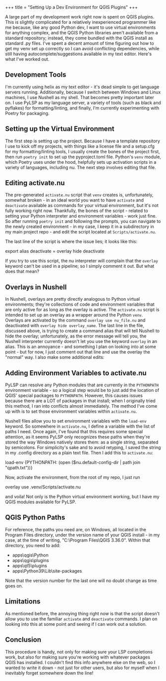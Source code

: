 +++
title = "Setting Up a Dev Environment for QGIS Plugins"
+++

A large part of my development work right now is spent on QGIS plugins. This is slightly complicated for a relatively inexperienced programmer like me because, like any good Python dev, I want to use virtual environments for anything complex, and the QGIS Python libraries aren't available from a standard repository; instead, they come bundled with the QGIS install as standard .py files. I've spent a decent amount of time figuring out how to get my venv set up correctly so I can avoid conflicting dependencies, while still having autocomplete/suggestions available in my text editor. Here's what I've worked out.

## Development Tools
I'm currently using helix as my text editor - it's dead simple to get language servers running. Additionally, because I switch between Windows and Linux machines, I use Nushell as my shell. That becomes pretty important later on. I use PyLSP as my language server, a variety of tools (such as black and pyflakes) for formatting/linting, and finally, I'm currently experimenting with Poetry for packaging.

## Setting up the Virtual Environment
The first step is setting up the project. Because I have a template repository I use to kick off my projects, with things like a license file and a setup.cfg for my formatting/linting tools, I usually create the bones of the project first, then run `poetry init` to set up the pyproject.toml file. Python's `venv` module, which Poetry uses under the hood, helpfully sets up activation scripts in a variety of languages, including nu. The next step involves editing that file.

## Editing activate.nu
The pre-generated `activate.nu` script that `venv` creates is, unfortunately, somewhat broken - in an ideal world you want to have `activate` and `deactivate` available as commands for your virtual environment, but it's not fully working right now. Thankfully, the bones of the script - related to setting your Python interpreter and environment variables - work just fine. So after running `poetry init` and following the prompts, you can navigate to the newly created environment - in my case, I keep it in a subdirectory in my main project repo - and edit the script located at `Scripts/activate.nu`. 

The last line of the script is where the issue lies; it looks like this:

  export alias deactivate = overlay hide deactivate

If you try to use this script, the nu interpreter will complain that the `overlay` keyword can't be used in a pipeline; so I simply comment it out. But what does that mean?

## Overlays in Nushell
In Nushell, overlays are pretty directly analogous to Python virtual environments; they're collections of code and environment variables that are only active for as long as the overlay is active. The `activate.nu` script is intended to set up an overlay as a wrapper around the Python `venv`. Overlays are activated by the command `overlay use nu_file.nu` and deactivated with `overlay hide overlay_name`. The last line in the file, discussed above, is trying to create a command alias that will tell Nushell to hide the overlay; unfortunately, as the error message will tell you, the Nushell interpreter currently doesn't let you use the keyword `overlay` in an alias. This is an annoyance - and something I plan on looking into at some point - but for now, I just comment out that line and use the overlay the "normal" way. I also make some additional edits:

## Adding Environment Variables to activate.nu
PyLSP can resolve any Python modules that are currently in the `PYTHONPATH` environment variable - so a logical step would be to just add the location of QGIS' special packages to `PYTHONPATH`. However, this causes issues because there are a LOT of packages in that install; when I originally tried this method, I ran into conflicts almost immediately. The method I've come up with is to set those environment variables within `activate.nu`.

Nushell files allow you to set environment variables with the `load-env` keyword. So somewhere in `activate.nu`, I define a variable with the list of paths I need. Once again, I've found that this requires some special attention, as it seems PyLSP only recognizes these paths when they're stored the way Windows natively stores them: as a single string, separated by semicolons. For simplicity's sake and to avoid retyping, I saved the string in my .config directory as a plain text file. Then I add this to `activate.nu`:

  load-env {PYTHONPATH: (open ($nu.default-config-dir | path join "qpath.txt"))}

Now, activate the environment, from the root of my repo, I just run 

  overlay use .venv/Scripts/activate.nu

and voila! Not only is the Python virtual environment working, but I have my QGIS modules available for PyLSP.

## QGIS Python Paths
For reference, the paths you need are, on Windows, all located in the Program Files directory, under the version name of your QGIS install - in my case, at the time of writing, "C:\\Program Files\\QGIS 3.36.0". Within that directory, you need to add:

- apps\\qgis\\Python
- apps\\qgis\\plugins
- apps\\qt5\\plugins
- apps\\Python39\\Lib\\site-packages

Note that the version number for the last one will no doubt change as time goes on.

## Limitations
As mentioned before, the annoying thing right now is that the script doesn't allow you to use the familiar `activate` and `deactivate` commands. I plan on looking into this at some point and seeing if I can work out a solution.

## Conclusion
This procedure is handy, not only for making sure your LSP completions work, but also for making sure you're working with whatever packages QGIS has installed. I couldn't find this info anywhere else on the web, so I wanted to write it down - not just for other users, but also for myself when I inevitably forget somewhere down the line!

